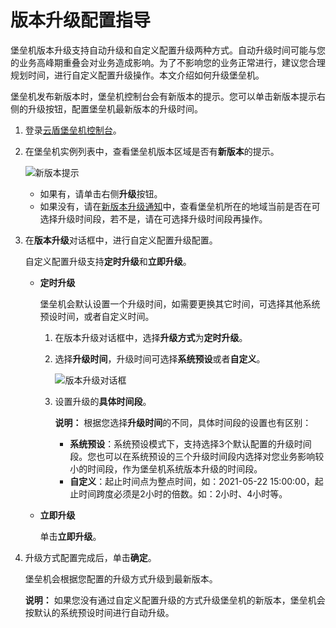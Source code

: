 # 版本升级配置指导

堡垒机版本升级支持自动升级和自定义配置升级两种方式。自动升级时间可能与您的业务高峰期重叠会对业务造成影响。为了不影响您的业务正常进行，建议您合理规划时间，进行自定义配置升级操作。本文介绍如何升级堡垒机。

堡垒机发布新版本时，堡垒机控制台会有新版本的提示。您可以单击新版本提示右侧的升级按钮，配置堡垒机最新版本的升级时间。

1.  登录[云盾堡垒机控制台](https://yundun.console.aliyun.com/?p=bastion)。

2.  在堡垒机实例列表中，查看堡垒机版本区域是否有**新版本**的提示。

    ![新版本提示](https://static-aliyun-doc.oss-accelerate.aliyuncs.com/assets/img/zh-CN/9625091261/p276695.png)

    -   如果有，请单击右侧**升级**按钮。
    -   如果没有，请在[新版本升级通知]()中，查看堡垒机所在的地域当前是否在可选择升级时间段，若不是，请在可选择升级时间段再操作。
3.  在**版本升级**对话框中，进行自定义配置升级配置。

    自定义配置升级支持**定时升级**和**立即升级**。

    -   **定时升级**

        堡垒机会默认设置一个升级时间，如需要更换其它时间，可选择其他系统预设时间，或者自定义时间。

        1.  在版本升级对话框中，选择**升级方式**为**定时升级**。
        2.  选择**升级时间**，升级时间可选择**系统预设**或者**自定义**。

            ![版本升级对话框](https://static-aliyun-doc.oss-accelerate.aliyuncs.com/assets/img/zh-CN/8708281261/p276681.png)

        3.  设置升级的**具体时间段**。

            **说明：** 根据您选择**升级时间**的不同，具体时间段的设置也有区别：

            -   **系统预设**：系统预设模式下，支持选择3个默认配置的升级时间段。您也可以在系统预设的三个升级时间段内选择对您业务影响较小的时间段，作为堡垒机系统版本升级的时间段。
            -   **自定义**：起止时间点为整点时间，如：2021-05-22 15:00:00，起止时间跨度必须是2小时的倍数。如：2小时、4小时等。
    -   **立即升级**

        单击**立即升级**。

4.  升级方式配置完成后，单击**确定**。

    堡垒机会根据您配置的升级方式升级到最新版本。

    **说明：** 如果您没有通过自定义配置升级的方式升级堡垒机的新版本，堡垒机会按默认的系统预设时间进行自动升级。


